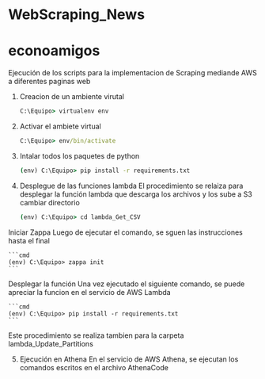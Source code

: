 # WebScraping_News

# econoamigos

Ejecución de los scripts para la implementacion de Scraping mediande AWS a diferentes paginas web 

1. Creacion de un ambiente virutal

    ```cmd
    C:\Equipo> virtualenv env
    ```

2. Activar el ambiete virtual

    ```cmd
    C:\Equipo> env/bin/activate
    ```

3. Intalar todos los paquetes de python

    ```cmd
    (env) C:\Equipo> pip install -r requirements.txt
    ```
    
4. Desplegue de las funciones lambda
El procedimiento se relaiza para desplegar la función lambda que descarga los archivos y los sube a S3
cambiar directorio

    ```cmd
    (env) C:\Equipo> cd lambda_Get_CSV
    ```

Iniciar Zappa
Luego de ejecutar el comando, se sguen las instrucciones hasta el final 

    ```cmd
    (env) C:\Equipo> zappa init
    ```
    
Desplegar la función
Una vez ejecutado el siguiente comando, se puede apreciar la funcion en el servicio de AWS Lambda

    ```cmd
    (env) C:\Equipo> pip install -r requirements.txt
    ```   
    
Este procedimiento se realiza tambien para la carpeta lambda_Update_Partitions
      
5. Ejecución en Athena
En el servicio de AWS Athena, se ejecutan los comandos escritos en el archivo AthenaCode

